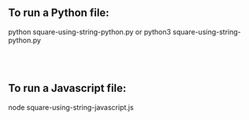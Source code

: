 ## To run a Python file:
python square-using-string-python.py or python3 square-using-string-python.py

<br />
<br />

## To run a Javascript file:
node square-using-string-javascript.js
